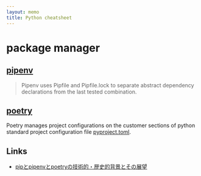 ```yaml
---
layout: memo
title: Python cheatsheet
---
```


# package manager
## [pipenv](https://pipenv.pypa.io/en/latest/)
> Pipenv uses Pipfile and Pipfile.lock to separate abstract dependency declarations from the last tested combination.

## [poetry](https://python-poetry.org/)
Poetry manages project configurations on the customer sections of python standard project configuration file [pyproject.toml](https://packaging.python.org/en/latest/specifications/pyproject-toml/#pyproject-toml-spec).

## Links
- [pipとpipenvとpoetryの技術的・歴史的背景とその展望](https://vaaaaaanquish.hatenablog.com/entry/2021/03/29/221715)
